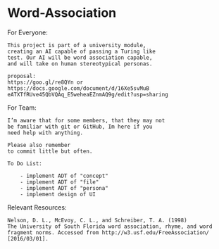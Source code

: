 # Word-Association

For Everyone:
	
	This project is part of a university module, 
	creating an AI capable of passing a Turing like 
	test. Our AI will be word association capable, 
	and will take on human stereotypical personas.
	
	proposal: 
	https://goo.gl/re8QYn or
	https://docs.google.com/document/d/16Xe5svMuB
	eATXTfRUve45QbVQAq_E5weheaEZnmAQ9g/edit?usp=sharing

For Team:
	
	I’m aware that for some members, that they may not 
	be familiar with git or GitHub, Im here if you
	need help with anything. 
	
	Please also remember
	to commit little but often.
	
	To Do List:
		
		- implement ADT of "concept"
		- implement ADT of "file"
		- implement ADT of "persona"
		- implement design of UI
		
Relevant Resources:

	Nelson, D. L., McEvoy, C. L., and Schreiber, T. A. (1998) 
	The University of South Florida word association, rhyme, and word 	
	fragment norms. Accessed from http://w3.usf.edu/FreeAssociation/ 
	[2016/03/01].
